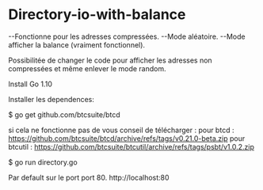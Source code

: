 # Directory-io-with-balance

--Fonctionne pour les adresses compressées.
--Mode aléatoire.
--Mode afficher la balance (vraiment fonctionnel).

Possibilitée de changer le code pour afficher les adresses non compressées et même enlever le mode random.

Install Go 1.10

Installer les dependences:

$ go get github.com/btcsuite/btcd

si cela ne fonctionne pas de vous conseil de télécharger :
pour btcd : https://github.com/btcsuite/btcd/archive/refs/tags/v0.21.0-beta.zip
pour btcutil : https://github.com/btcsuite/btcutil/archive/refs/tags/psbt/v1.0.2.zip

$ go run directory.go

Par default sur le port port 80. http://localhost:80

